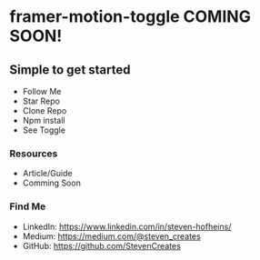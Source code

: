 # framer-motion-toggle COMING SOON!

## Simple to get started
- Follow Me
- Star Repo
- Clone Repo
- Npm install
- See Toggle

### Resources

- Article/Guide
- Comming Soon



### Find Me
- LinkedIn: https://www.linkedin.com/in/steven-hofheins/
- Medium: https://medium.com/@steven_creates
- GitHub: https://github.com/StevenCreates

